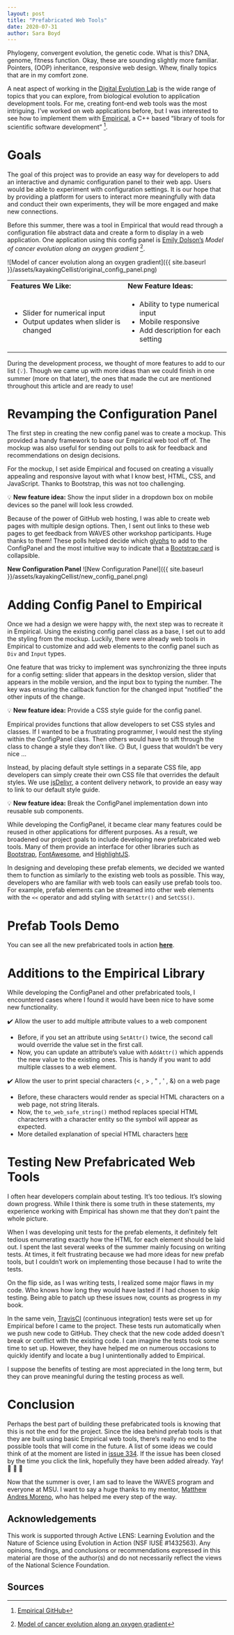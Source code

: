 ```yaml
---
layout: post
title: "Prefabricated Web Tools"
date: 2020-07-31
author: Sara Boyd
---
```


Phylogeny, convergent evolution, the genetic code. 
What is this? 
DNA, genome, fitness function. 
Okay, these are sounding slightly more familiar. 
Pointers, (OOP) inheritance, responsive web design. 
Whew, finally topics that are in my comfort zone.

A neat aspect of working in the [Digital Evolution Lab](https://debolab.org) is the wide range of topics that you can explore, from biological evolution to application development tools. 
For me, creating font-end web tools was the most intriguing. 
I’ve worked on web applications before, but I was interested to see how to implement them with [Empirical](https://github.com/devosoft/Empirical), a C++ based “library of tools for scientific software development” [^1].

# Goals
The goal of this project was to provide an easy way for developers to add an interactive and dynamic configuration panel to their web app.
Users would be able to experiment with configuration settings.
It is our hope that by providing a platform for users to interact more meaningfully with data and conduct their own experiments, they will be more engaged and make new connections.

Before this summer, there was a tool in Empirical that would read through a configuration file abstract data and create a form to display in a web application. One application using this config panel is [Emily Dolson’s](https://emilyldolson.com) *Model of cancer evolution along an oxygen gradient* [^2].

![Model of cancer evolution along an oxygen gradient]({{ site.baseurl }}/assets/kayakingCellist/original_config_panel.png)


<table>
  <tr>
    <td><b>Features We Like:</b></td>
    <td><b>New Feature Ideas:</b></td>
  </tr>
  <tr>
    <td>
      <ul>
        <li>Slider for numerical input</li>
        <li>Output updates when slider is changed</li>
      </ul>
    </td>
    <td>
      <ul>
        <li>Ability to type numerical input</li>
        <li>Mobile responsive</li>
        <li>Add description for each setting</li>
      </ul>
    </td>
  </tr>
</table>

During the development process, we thought of more features to add to our list (:bulb:).
Though we came up with more ideas than we could finish in one summer (more on that later), the ones that made the cut are mentioned throughout this article and are ready to use!

# Revamping the Configuration Panel
The first step in creating the new config panel was to create a mockup.
This provided a handy framework to base our Empirical web tool off of.
The mockup was also useful for sending out polls to ask for feedback and recommendations on design decisions.

For the mockup, I set aside Empirical and focused on creating a visually appealing and responsive layout with what I know best, HTML, CSS, and JavaScript. 
Thanks to Bootstrap, this was not too challenging. 

:bulb: **New feature idea:** Show the input slider in a dropdown box on mobile devices so the panel will look less crowded.

Because of the power of GitHub web hosting, I was able to create web pages with multiple design options.
Then, I sent out links to these web pages to get feedback from WAVES other workshop participants.
Huge thanks to them! 
These polls helped decide which [glyphs](https://kayakingcellist.github.io/ControlPanelDemo/toggle_options.html) to add to the ConfigPanel and the most intuitive way to indicate that a [Bootstrap card](https://kayakingcellist.github.io/ControlPanelDemo/card_demo.html) is collapsible.

**New Configuration Panel**
![New Configuration Panel]({{ site.baseurl }}/assets/kayakingCellist/new_config_panel.png)


# Adding Config Panel to Empirical
Once we had a design we were happy with, the next step was to recreate it in Empirical. 
Using the existing config panel class as a base, I set out to add the styling from the mockup. 
Luckily, there were already web tools in Empirical to customize and add web elements to the config panel such as `Div` and `Input` types. 

One feature that was tricky to implement was synchronizing the three inputs for a config setting: slider that appears in the desktop version, slider that appears in the mobile version, and the input box to typing the number. 
The key was ensuring the callback function for the changed input “notified” the other inputs of the change. 

:bulb: **New feature idea:** Provide a CSS style guide for the config panel.

Empirical provides functions that allow developers to set CSS styles and classes. 
If I wanted to be a frustrating programmer, I would nest the styling within the ConfigPanel class. 
Then others would have to sift through the class to change a style they don’t like. :smirk:
But, I guess that wouldn’t be very nice ...

Instead, by placing default style settings in a separate CSS file, app developers can simply create their own CSS file that overrides the default styles. 
We use [jsDelivr](https://www.jsdelivr.com/?docs=gh), a content delivery network, to provide an easy way to link to our default style guide.

:bulb: **New feature idea:** Break the ConfigPanel implementation down into reusable sub components.

While developing the ConfigPanel, it became clear many features could be reused in other applications for different purposes.
As a result, we broadened our project goals to include developing new prefabricated web tools.
Many of them provide an interface for other libraries such as [Bootstrap](https://getbootstrap.com/), [FontAwesome](https://fontawesome.com/v4.7.0/), and [HighlightJS](https://highlightjs.org/).

In designing and developing these prefab elements, we decided we wanted them to function as similarly to the existing web tools as possible. 
This way, developers who are familiar with web tools can easily use prefab tools too. 
For example, prefab elements can be streamed into other web elements with the `<<` operator and add styling with `SetAttr()` and `SetCSS()`.

# Prefab Tools Demo
You can see all the new prefabricated tools in action [**here**](https://devosoft.github.io/empirical-prefab-demo/empirical-prefab-demo).

# Additions to the Empirical Library

While developing the ConfigPanel and other prefabricated tools, I encountered cases where I found it would have been nice to have some new functionality. 

:heavy_check_mark: Allow the user to add multiple attribute values to a web component

- Before, if you set an attribute using `SetAttr()` twice, the second call would override the value set in the first call.
- Now, you can update an attribute’s value with `AddAttr()` which appends the new value to the existing ones. 
This is handy if you want to add multiple classes to a web element.

:heavy_check_mark: Allow the user to print special characters (&lt; , &gt; , &quot; , &apos; , &amp;) on a web page

- Before, these characters would render as special HTML characters on a web page, not string literals.
- Now, the `to_web_safe_string()` method replaces special HTML characters with a character entity so the symbol will appear as expected.
- More detailed explanation of special HTML characters [here](https://www.w3schools.com/html/html_symbols.asp)
    
# Testing New Prefabricated Web Tools
I often hear developers complain about testing. 
It’s too tedious. 
It’s slowing down progress. 
While I think there is some truth in these statements, my experience working with Empirical has shown me that they don't paint the whole picture.

When I was developing unit tests for the prefab elements, it definitely felt tedious enumerating exactly how the HTML for each element should be laid out. 
I spent the last several weeks of the summer mainly focusing on writing tests. 
At times, it felt frustrating because we had more ideas for new prefab tools, but I couldn’t work on implementing those because I had to write the tests.

On the flip side, as I was writing tests, I realized some major flaws in my code. 
Who knows how long they would have lasted if I had chosen to skip testing. 
Being able to patch up these issues now, counts as progress in my book. 

In the same vein, [TravisCI](https://travis-ci.com) (continuous integration) tests were set up for Empirical before I came to the project. 
These tests run automatically when we push new code to GitHub. 
They check that the new code added doesn't break or conflict with the existing code. 
I can imagine the tests took some time to set up. 
However, they have helped me on numerous occasions to quickly identify and locate a bug I unintentionally added to Empirical.

I suppose the benefits of testing are most appreciated in the long term, but they can prove meaningful during the testing process as well.


# Conclusion
Perhaps the best part of building these prefabricated tools is knowing that this is not the end for the project. 
Since the idea behind prefab tools is that they are built using basic Empirical web tools, there’s really no end to the possible tools that will come in the future. 
A list of some ideas we could think of at the moment are listed in [issue 334](https://github.com/devosoft/Empirical/issues/334).
If the issue has been closed by the time you click the link, hopefully they have been added already.
Yay! :tada: :tada: :tada:

Now that the summer is over, I am sad to leave the WAVES program and everyone at MSU. 
I want to say a huge thanks to my mentor, [Matthew Andres Moreno](https://mmore500.com), who has helped me every step of the way.

## Acknowledgements
This work is supported through Active LENS: Learning Evolution and the Nature of Science using Evolution in Action (NSF IUSE #1432563). Any opinions, findings, and conclusions or recommendations expressed in this material are those of the author(s) and do not necessarily reflect the views of the National Science Foundation.

## Sources
[^1]: [Empirical GitHub](https://github.com/devosoft/Empirical)
[^2]: [Model of cancer evolution along an oxygen gradient](https://emilydolson.github.io/memic_model/web/memic_model.html)
